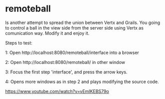 remoteball
==========

Is another attempt to spread the union between Vertx and Grails. You going to control a ball in the view side from the server side using Vertx as comunication way. Modify it and enjoy it. 

Steps to test:

1: Open http://localhost:8080/remoteball/interface into a browser

2: Open http://localhost:8080/remoteball/ in other window

3: Focus the first step 'interface', and press the arrow keys.

4: Opens more windows as in step 2 and plays modifying the source code.

https://www.youtube.com/watch?v=vEmIKEBS79o
